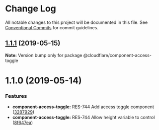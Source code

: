 # Change Log

All notable changes to this project will be documented in this file.
See [Conventional Commits](https://conventionalcommits.org) for commit guidelines.

## [1.1.1](http://stash.cfops.it:7999/fe/stratus/compare/@cloudflare/component-access-toggle@1.1.0...@cloudflare/component-access-toggle@1.1.1) (2019-05-15)

**Note:** Version bump only for package @cloudflare/component-access-toggle





# 1.1.0 (2019-05-14)


### Features

* **component-access-toggle:** RES-744 Add access toggle component ([3287929](http://stash.cfops.it:7999/fe/stratus/commits/3287929))
* **component-access-toggle:** RES-744 Allow height variable to control ([8f647ea](http://stash.cfops.it:7999/fe/stratus/commits/8f647ea))
